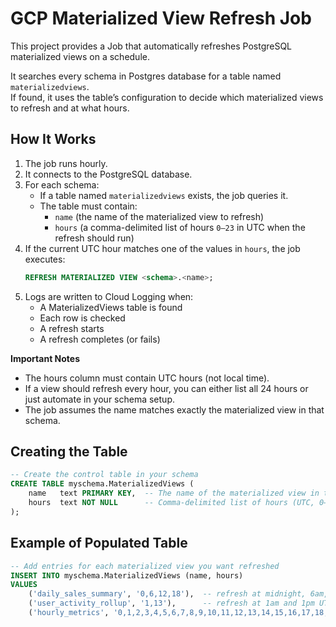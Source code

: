 # GCP Materialized View Refresh Job

This project provides a Job that automatically refreshes PostgreSQL materialized views on a schedule.  

It searches every schema in Postgres database for a table named `materializedviews`.  
If found, it uses the table’s configuration to decide which materialized views to refresh and at what hours.

## How It Works

1. The job runs hourly.
2. It connects to the PostgreSQL database.
3. For each schema:
   - If a table named `materializedviews` exists, the job queries it.
   - The table must contain:
     - `name` (the name of the materialized view to refresh)
     - `hours` (a comma-delimited list of hours `0–23` in UTC when the refresh should run)
4. If the current UTC hour matches one of the values in `hours`, the job executes:
   ```sql
   REFRESH MATERIALIZED VIEW <schema>.<name>;
   ```
5. Logs are written to Cloud Logging when:
    - A MaterializedViews table is found
    - Each row is checked
    - A refresh starts
    - A refresh completes (or fails)

**Important Notes**
- The hours column must contain UTC hours (not local time).
- If a view should refresh every hour, you can either list all 24 hours or just automate in your schema setup.
- The job assumes the name matches exactly the materialized view in that schema.

## Creating the Table
```sql
-- Create the control table in your schema
CREATE TABLE myschema.MaterializedViews (
    name   text PRIMARY KEY,  -- The name of the materialized view in this schema (unique)
    hours  text NOT NULL      -- Comma-delimited list of hours (UTC, 0–23)
);
```

## Example of Populated Table
```sql
-- Add entries for each materialized view you want refreshed
INSERT INTO myschema.MaterializedViews (name, hours)
VALUES
    ('daily_sales_summary', '0,6,12,18'),  -- refresh at midnight, 6am, noon, 6pm UTC
    ('user_activity_rollup', '1,13'),      -- refresh at 1am and 1pm UTC
    ('hourly_metrics', '0,1,2,3,4,5,6,7,8,9,10,11,12,13,14,15,16,17,18,19,20,21,22,23'); -- every hour
```